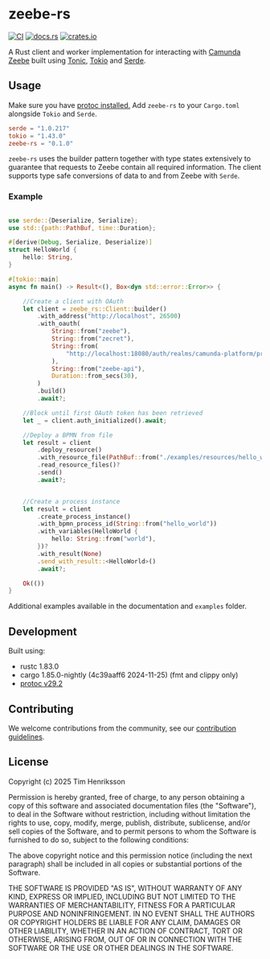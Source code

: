 # zeebe-rs

[![CI](https://github.com/Bentebent/zeebe-rs/actions/workflows/ci.yml/badge.svg?event=pull_request)](https://github.com/Bentebent/zeebe-rs/actions/workflows/ci.yml)
[![docs.rs](https://img.shields.io/docsrs/zeebe-rs)](https://docs.rs/crate/zeebe-rs/latest)
[![crates.io](https://img.shields.io/crates/v/zeebe-rs.svg)](https://crates.io/crates/zeebe-rs)

A Rust client and worker implementation for interacting with [Camunda Zeebe](https://camunda.com/platform/zeebe/) built using [Tonic](https://github.com/hyperium/tonic), [Tokio](https://github.com/tokio-rs/tokio) and [Serde](https://github.com/serde-rs/serde).

## Usage

Make sure you have [protoc installed.](https://github.com/protocolbuffers/protobuf#protobuf-compiler-installation) Add `zeebe-rs` to your `Cargo.toml` alongside `Tokio` and `Serde`.

```toml
serde = "1.0.217"
tokio = "1.43.0"
zeebe-rs = "0.1.0"
```

`zeebe-rs` uses the builder pattern together with type states extensively to guarantee that requests to Zeebe contain all required information. The client supports type safe conversions of data to and from Zeebe with `Serde`.

### Example

```rust

use serde::{Deserialize, Serialize};
use std::{path::PathBuf, time::Duration};

#[derive(Debug, Serialize, Deserialize)]
struct HelloWorld {
    hello: String,
}

#[tokio::main]
async fn main() -> Result<(), Box<dyn std::error::Error>> {

    //Create a client with OAuth
    let client = zeebe_rs::Client::builder()
        .with_address("http://localhost", 26500)
        .with_oauth(
            String::from("zeebe"),
            String::from("zecret"),
            String::from(
                "http://localhost:18080/auth/realms/camunda-platform/protocol/openid-connect/token",
            ),
            String::from("zeebe-api"),
            Duration::from_secs(30),
        )
        .build()
        .await?;

    //Block until first OAuth token has been retrieved
    let _ = client.auth_initialized().await;

    //Deploy a BPMN from file
    let result = client
        .deploy_resource()
        .with_resource_file(PathBuf::from("./examples/resources/hello_world.bpmn"))
        .read_resource_files()?
        .send()
        .await?;


    //Create a process instance
    let result = client
        .create_process_instance()
        .with_bpmn_process_id(String::from("hello_world"))
        .with_variables(HelloWorld {
            hello: String::from("world"),
        })?
        .with_result(None)
        .send_with_result::<HelloWorld>()
        .await?;

    Ok(())
}

```

Additional examples available in the documentation and `examples` folder.

## Development

Built using:

- rustc 1.83.0
- cargo 1.85.0-nightly (4c39aaff6 2024-11-25) (fmt and clippy only)
- [protoc v29.2](https://github.com/protocolbuffers/protobuf/releases/tag/v29.2)

## Contributing

We welcome contributions from the community, see our [contribution guidelines](CONTRIBUTING.md).

## License

Copyright (c) 2025 Tim Henriksson

Permission is hereby granted, free of charge, to any person obtaining a copy of this software and associated documentation files (the "Software"), to deal in the Software without restriction, including without limitation the rights to use, copy, modify, merge, publish, distribute, sublicense, and/or sell copies of the Software, and to permit persons to whom the Software is furnished to do so, subject to the following conditions:

The above copyright notice and this permission notice (including the next paragraph) shall be included in all copies or substantial portions of the Software.

THE SOFTWARE IS PROVIDED "AS IS", WITHOUT WARRANTY OF ANY KIND, EXPRESS OR IMPLIED, INCLUDING BUT NOT LIMITED TO THE WARRANTIES OF MERCHANTABILITY, FITNESS FOR A PARTICULAR PURPOSE AND NONINFRINGEMENT. IN NO EVENT SHALL THE AUTHORS OR COPYRIGHT HOLDERS BE LIABLE FOR ANY CLAIM, DAMAGES OR OTHER LIABILITY, WHETHER IN AN ACTION OF CONTRACT, TORT OR OTHERWISE, ARISING FROM, OUT OF OR IN CONNECTION WITH THE SOFTWARE OR THE USE OR OTHER DEALINGS IN THE SOFTWARE.
